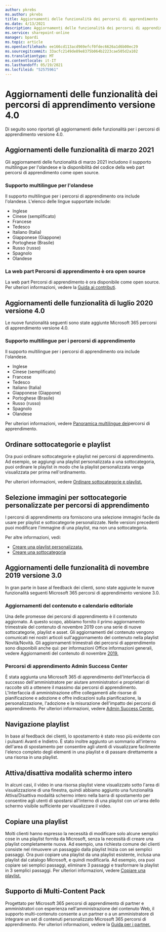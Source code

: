 ```yaml
---
author: pkrebs
ms.author: pkrebs
title: Aggiornamenti delle funzionalità dei percorsi di apprendimento
ms.date: 4/13/2021
description: Aggiornamenti delle funzionalità dei percorsi di apprendimento
ms.service: sharepoint-online
manager: bpardi
ms.topic: article
ms.openlocfilehash: ee166cd113acd969efcf0fdec6626a1d6b00ec29
ms.sourcegitcommit: 33acfc2149de89e8375b064b2223cae505d2a102
ms.translationtype: MT
ms.contentlocale: it-IT
ms.lasthandoff: 05/19/2021
ms.locfileid: "52575961"
---
```

# <a name="learning-pathways-version-40-feature-updates"></a>Aggiornamenti delle funzionalità dei percorsi di apprendimento versione 4.0
Di seguito sono riportati gli aggiornamenti delle funzionalità per i percorsi di apprendimento versione 4.0.  

## <a name="march-2021-feature-updates"></a>Aggiornamenti delle funzionalità di marzo 2021
Gli aggiornamenti delle funzionalità di marzo 2021 includono il supporto multilingue per l'olandese e la disponibilità del codice della web part percorsi di apprendimento come open source. 

### <a name="multilingual-support-for-dutch"></a>Supporto multilingue per l'olandese 
Il supporto multilingue per i percorsi di apprendimento ora include l'olandese. L'elenco delle lingue supportate include: 
- Inglese     
- Cinese (semplificato) 
- Francese 
- Tedesco 
- Italiano (Italia) 
- Giapponese (Giappone) 
- Portoghese (Brasile) 
- Russo (russo) 
- Spagnolo
- Olandese 

### <a name="learning-pathways-web-part-is-now-open-source"></a>La web part Percorsi di apprendimento è ora open source
La web part Percorsi di apprendimento è ora disponibile come open source. Per ulteriori informazioni, vedere la [Guida ai contributi](https://github.com/pnp/custom-learning-office-365#contributions).

## <a name="july-2020-version-40-feature-updates"></a>Aggiornamenti delle funzionalità di luglio 2020 versione 4.0 

Le nuove funzionalità seguenti sono state aggiunte Microsoft 365 percorsi di apprendimento versione 4.0. 

### <a name="multilingual-support-for-learning-pathways"></a>Supporto multilingue per i percorsi di apprendimento 
Il supporto multilingue per i percorsi di apprendimento ora include l'olandese. 
- Inglese     
- Cinese (semplificato) 
- Francese 
- Tedesco 
- Italiano (Italia) 
- Giapponese (Giappone) 
- Portoghese (Brasile) 
- Russo (russo) 
- Spagnolo
- Olandese 


Per ulteriori informazioni, vedere [Panoramica multilingue dei](custom_overview.md)percorsi di apprendimento. 

## <a name="sort-subcategories-and-playlists"></a>Ordinare sottocategorie e playlist

Ora puoi ordinare sottocategorie e playlist nei percorsi di apprendimento. Ad esempio, se aggiungi una playlist personalizzata a una sottocategoria, puoi ordinare le playlist in modo che la playlist personalizzata venga visualizzata per prima nell'ordinamento. 

Per ulteriori informazioni, vedere [Ordinare sottocategorie e playlist.](custom_sortsubplay.md) 

## <a name="image-picker-for-learning-pathways-custom-subcategories"></a>Selezione immagini per sottocategorie personalizzate per percorsi di apprendimento 
I percorsi di apprendimento ora forniscono una selezione immagini facile da usare per playlist e sottocategorie personalizzate.  Nelle versioni precedenti puoi modificare l'immagine di una playlist, ma non una sottocategoria.  

Per altre informazioni, vedi:
- [Creare una playlist personalizzata.](custom_createnewplaylist.md) 
- [Creare una sottocategoria](custom_createnewcat.md)

## <a name="november-2019-version-30-feature-updates"></a>Aggiornamenti delle funzionalità di novembre 2019 versione 3.0
In gran parte in base al feedback dei clienti, sono state aggiunte le nuove funzionalità seguenti Microsoft 365 percorsi di apprendimento versione 3.0.

### <a name="content-updates-and-editorial-calendar"></a>Aggiornamenti del contenuto e calendario editoriale
Una delle promesse dei percorsi di apprendimento è il contenuto aggiornato. A questo scopo, abbiamo fornito il primo aggiornamento trimestrale del contenuto di novembre 2019 con una serie di nuove sottocategorie, playlist e asset. Gli aggiornamenti del contenuto vengono comunicati nei nostri articoli sull'aggiornamento del contenuto nella playlist Novità/Novità. Gli aggiornamenti trimestrali dei percorsi di apprendimento sono disponibili anche qui: per informazioni Office informazioni generali, vedere Aggiornamenti del contenuto di novembre [2019.](custom_contentupdates.md)

### <a name="learning-pathways-admin-success-center"></a>Percorsi di apprendimento Admin Success Center
È stata aggiunta una Microsoft 365 di apprendimento dell'Interfaccia di successo dell'amministratore per aiutare amministratori e proprietari di raccolte siti a ottenere il massimo dai percorsi di apprendimento. L'Interfaccia di amministrazione offre collegamenti alle risorse di pianificazione e adozione e offre indicazioni sulla pianificazione, la personalizzazione, l'adozione e la misurazione dell'impatto dei percorsi di apprendimento. Per ulteriori informazioni, vedere [Admin Success Center.](custom_successcenter.md)

## <a name="playlist-navigation"></a>Navigazione playlist
In base al feedback dei clienti, lo spostamento è stato reso più evidente con i pulsanti Avanti e Indietro. È stato inoltre aggiunto un sommario all'interno dell'area di spostamento per consentire agli utenti di visualizzare facilmente l'elenco completo degli elementi in una playlist e di passare direttamente a una risorsa in una playlist.

## <a name="toggle-full-screen-mode"></a>Attiva/disattiva modalità schermo intero
In alcuni casi, il video in una risorsa playlist viene visualizzato sotto l'area di visualizzazione di una finestra, quindi abbiamo aggiunto una funzionalità Attiva/Disattiva modalità schermo intero nella barra di spostamento per consentire agli utenti di spostarsi all'interno di una playlist con un'area dello schermo visibile sufficiente per visualizzare il video.

## <a name="copy-a-playlist"></a>Copiare una playlist
Molti clienti hanno espresso la necessità di modificare solo alcune semplici cose in una playlist fornita da Microsoft, senza la necessità di creare una playlist completamente nuova. Ad esempio, una richiesta comune dei clienti consiste nel rimuovere un passaggio dalla playlist Inizia con sei semplici passaggi. Ora puoi copiare una playlist da una playlist esistente, inclusa una playlist dal catalogo Microsoft, e quindi modificarla. Ad esempio, ora puoi copiare sei semplici passaggi, eliminare 3 passaggi e trasformare la playlist in 3 semplici passaggi. Per ulteriori informazioni, vedere [Copiare una playlist.](custom_copyplaylist.md)

## <a name="multi-content-pack-support"></a>Supporto di Multi-Content Pack
Progettato per Microsoft 365 percorsi di apprendimento di partner e amministratori con esperienza nell'amministrazione del contenuto Web, il supporto multi-contenuto consente a un partner o a un amministratore di integrare un set di contenuti personalizzato Microsoft 365 percorsi di apprendimento. Per ulteriori informazioni, vedere la [Guida per i partner.](custom_partnerguide.md)

